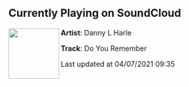 ## Currently Playing on SoundCloud

[<img align="left" width="100" src="https://i1.sndcdn.com/artworks-7MzCzaxMkNZA-0-t500x500.jpg">](https://soundcloud.com/dannylharle/do-you-remember?in=maddecent/sets/danny-l-harle-harlecore)

**Artist**: Danny L Harle 

**Track**: Do You Remember

Last updated at 04/07/2021 09:35
